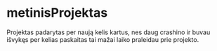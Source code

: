 # metinisProjektas
Projektas padarytas per naują kelis kartus, nes daug crashino ir buvau išvykęs per kelias paskaitas tai mažai laiko praleidau prie projekto.
